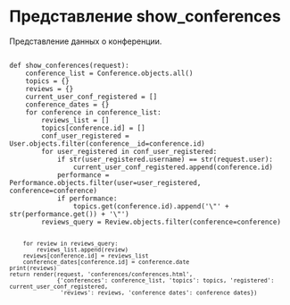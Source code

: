 <h1>Представление show_conferences</h1>
<p>Представление данных о конференции.</p>
<pre>
<code>
def show_conferences(request):
    conference_list = Conference.objects.all()
    topics = {}
    reviews = {}
    current_user_conf_registered = []
    conference_dates = {}
    for conference in conference_list:
        reviews_list = []
        topics[conference.id] = []
        conf_user_registered = User.objects.filter(conference__id=conference.id)
        for user_registered in conf_user_registered:
            if str(user_registered.username) == str(request.user):
                current_user_conf_registered.append(conference.id)
            performance = Performance.objects.filter(user=user_registered, conference=conference)
            if performance:
                topics.get(conference.id).append('\"' + str(performance.get()) + '\"')
        reviews_query = Review.objects.filter(conference=conference)

        for review in reviews_query:
            reviews_list.append(review)
        reviews[conference.id] = reviews_list
        conference_dates[conference.id] = conference.date
    print(reviews)
    return render(request, 'conferences/conferences.html',
                  {'conferences': conference_list, 'topics': topics, 'registered': current_user_conf_registered,
                   'reviews': reviews, 'conference_dates': conference_dates})
</code>
</pre>